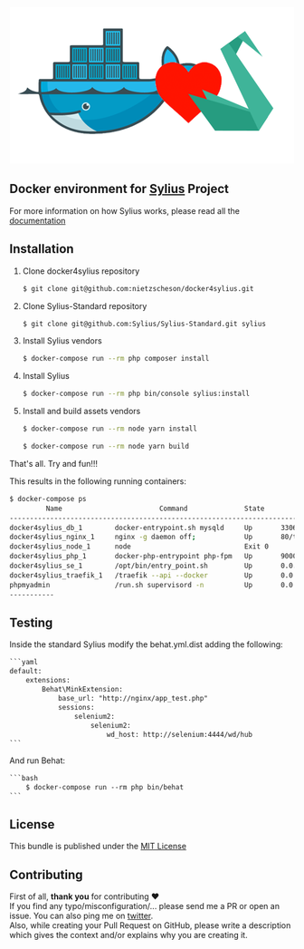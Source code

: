 <p align="center">
    <img src="d4s.png" />
</p>


## Docker environment for [Sylius](https://sylius.com/) Project</h1>

For more information on how Sylius works, please read all the [documentation](http://docs.sylius.com)

## Installation

1. Clone docker4sylius repository

    ```bash
    $ git clone git@github.com:nietzscheson/docker4sylius.git
    ```

2. Clone Sylius-Standard repository

    ```bash
    $ git clone git@github.com:Sylius/Sylius-Standard.git sylius
    ```

3. Install Sylius vendors

    ```bash
    $ docker-compose run --rm php composer install
    ```

4. Install Sylius

    ```bash
    $ docker-compose run --rm php bin/console sylius:install
    ```

5. Install and build assets vendors

    ```bash
    $ docker-compose run --rm node yarn install
    ```
    ```bash
    $ docker-compose run --rm node yarn build
    ```

That's all. Try and fun!!!

This results in the following running containers:

```bash
$ docker-compose ps
         Name                        Command              State                      Ports
-------------------------------------------------------------------------------------------------------------
docker4sylius_db_1        docker-entrypoint.sh mysqld     Up       3306/tcp
docker4sylius_nginx_1     nginx -g daemon off;            Up       80/tcp
docker4sylius_node_1      node                            Exit 0
docker4sylius_php_1       docker-php-entrypoint php-fpm   Up       9000/tcp
docker4sylius_se_1        /opt/bin/entry_point.sh         Up       0.0.0.0:4444->4444/tcp
docker4sylius_traefik_1   /traefik --api --docker         Up       0.0.0.0:80->80/tcp, 0.0.0.0:8080->8080/tcp
phpmyadmin                /run.sh supervisord -n          Up       0.0.0.0:81->80/tcp, 9000/tcp
-----------
```

## Testing

Inside the standard Sylius modify the behat.yml.dist adding the following:

    ```yaml
    default:
        extensions:
            Behat\MinkExtension:
                base_url: "http://nginx/app_test.php"
                sessions:
                    selenium2:
                        selenium2:
                            wd_host: http://selenium:4444/wd/hub
    ```
And run Behat:

    ```bash
        $ docker-compose run --rm php bin/behat
    ```
## License

This bundle is published under the [MIT License](LICENSE)

## Contributing

First of all, **thank you** for contributing ♥  
If you find any typo/misconfiguration/... please send me a PR or open an issue. You can also ping me on [twitter](https://twitter.com/nietzscheson).  
Also, while creating your Pull Request on GitHub, please write a description which gives the context and/or explains why you are creating it.
